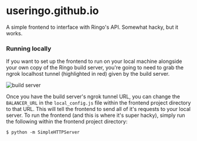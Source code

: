 # useringo.github.io
A simple frontend to interface with Ringo's API. Somewhat hacky, but it works.

### Running locally
If you want to set up the frontend to run on your local machine alongside your own copy of the Ringo build server, you're going to need to grab the ngrok localhost tunnel (highlighted in red) given by the build server. 

![build server](http://puu.sh/lCdsF/51822081e0.png)

Once you have the build server's ngrok tunnel URL, you can change the ```BALANCER_URL``` in the ```local_config.js``` file within the frontend project directory to that URL. This will tell the frontend to send all of it's requests to your local server. To run the frontend (and this is where it's super hacky), simply run the following within the frontend project directory:

```$ python -m SimpleHTTPServer```
